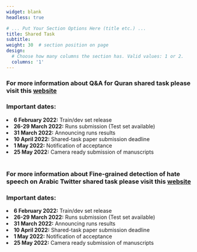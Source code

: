 ```yaml
---
widget: blank
headless: true

# ... Put Your Section Options Here (title etc.) ...
title: Shared Task
subtitle:
weight: 30  # section position on page
design:
  # Choose how many columns the section has. Valid values: 1 or 2.
  columns: '1'
---
```

<div class="container">
        <div class="row">
          <div class="col-lg-8 mx-auto">
            <p class="lead">
            <h3> For more information about Q&A for Quran shared task please visit this <a href = "https://sites.google.com/view/quran-qa-2022"> website </a> </h3>
            <h3><b> Important dates:</b></h3>
            <li> <b>6 February 2022:</b> Train/dev set release </li>
            <li> <b>26-29 March 2022:</b> Runs submission (Test set available) </li>
            <li> <b>31 March 2022:</b> Announcing runs results </li>
            <li> <b>10 April 2022:</b> Shared-task paper submission deadline </li>
            <li> <b>1 May 2022:</b> Notification of acceptance </li>
            <li> <b>25 May 2022:</b> Camera ready submission of manuscripts </li>
            <br>
             <h3> For more information about Fine-grained detection of hate speech on Arabic Twitter shared task please visit this <a href = "https://sites.google.com/view/arabichate2022/home"> website </a> </h3>
 <h3><b> Important dates:</b></h3>
            <li> <b>6 February 2022:</b> Train/dev set release </li>
            <li> <b>26-29 March 2022:</b> Runs submission (Test set available) </li>
            <li> <b>31 March 2022:</b> Announcing runs results </li>
            <li> <b>10 April 2022:</b> Shared-task paper submission deadline </li>
            <li> <b>1 May 2022:</b> Notification of acceptance </li>
            <li> <b>25 May 2022:</b> Camera ready submission of manuscripts </li>
          </div>
        </div>
      </div>
